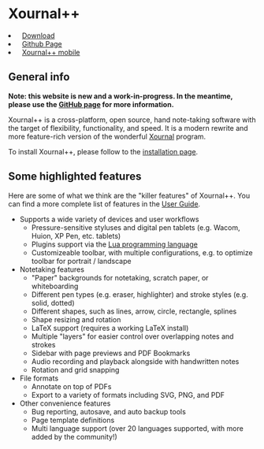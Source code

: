 # Xournal++

<div class="flexedButtonsContainer">
<li><a class="xournalppButton downloadButton" style="margin: 8px;" href="installation">Download</a></li>
<li><a class="xournalppButton linkButton" style="margin: 8px;" href="https://github.com/xournalpp/xournalpp/">Github Page</a></li>
<li><a class="xournalppButton linkButton" style="margin: 8px;" href="https://gitlab.com/TheOneWithTheBraid/xournalpp_mobile">Xournal++ mobile</a></li>
<!-- TODO: Add some more quick buttons -->
</div>

## General info

**Note: this website is new and a work-in-progress. In the meantime, please
use the [GitHub page](https://github.com/xournalpp/xournalpp) for more
information.**

Xournal++ is a cross-platform, open source, hand note-taking software with the
target of flexibility, functionality, and speed. It is a modern rewrite and more
feature-rich version of the wonderful
[Xournal](http://sourceforge.net/projects/xournal/) program.

To install Xournal++, please follow to the [installation
page](installation).

## Some highlighted features

Here are some of what we think are the "killer features" of Xournal++. You can
find a more complete list of features in the [User Guide](guide).

* Supports a wide variety of devices and user workflows
    * Pressure-sensitive styluses and digital pen tablets (e.g. Wacom, Huion, XP
      Pen, etc. tablets)
    * Plugins support via the [Lua programming language](https://lua.org)
    * Customizeable toolbar, with multiple configurations, e.g. to optimize toolbar
      for portrait / landscape
* Notetaking features
    * "Paper" backgrounds for notetaking, scratch paper, or whiteboarding
    * Different pen types (e.g. eraser, highlighter) and stroke styles (e.g.
      solid, dotted)
    * Different shapes, such as lines, arrow, circle, rectangle, splines
    * Shape resizing and rotation
    * LaTeX support (requires a working LaTeX install)
    * Multiple "layers" for easier control over overlapping notes and strokes
    * Sidebar with page previews and PDF Bookmarks
    * Audio recording and playback alongside with handwritten notes
    * Rotation and grid snapping
* File formats
    * Annotate on top of PDFs
    * Export to a variety of formats including SVG, PNG, and PDF
* Other convenience features
    * Bug reporting, autosave, and auto backup tools
    * Page template definitions
    * Multi language support (over 20 languages supported, with more added by the
      community!)
